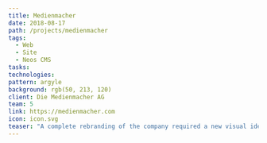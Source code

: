 ```yaml
---
title: Medienmacher
date: 2018-08-17
path: /projects/medienmacher
tags:
  - Web
  - Site
  - Neos CMS
tasks:
technologies:
pattern: argyle
background: rgb(50, 213, 120)
client: Die Medienmacher AG
team: 5
link: https://medienmacher.com
icon: icon.svg
teaser: "A complete rebranding of the company required a new visual identity along with a new corporate website. The new site shows the company on a more human level and focuses on select key showcases."
---
```

